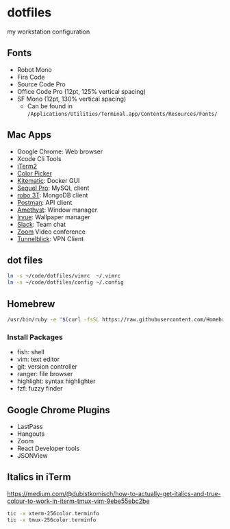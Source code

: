 # dotfiles

my workstation configuration

## Fonts

- Robot Mono
- Fira Code
- Source Code Pro
- Office Code Pro (12pt, 125% vertical spacing)
- SF Mono (12pt, 130% vertical spacing)
  * Can be found in `/Applications/Utilities/Terminal.app/Contents/Resources/Fonts/`

## Mac Apps

+ Google Chrome: Web browser
+ Xcode Cli Tools
+ [iTerm2](https://www.iterm2.com/)
+ [Color Picker](https://itunes.apple.com/us/app/color-picker/id641027709?l=en&mt=12)
+ [Kitematic](https://kitematic.com/): Docker GUI
+ [Sequel Pro](https://www.sequelpro.com/): MySQL client
+ [robo 3T](https://robomongo.org/): MongoDB client
+ [Postman](https://www.getpostman.com/): API client
+ [Amethyst](https://github.com/ianyh/Amethyst): Window manager
+ [Irvue](http://irvue.tumblr.com/): Wallpaper manager
+ [Slack](http://slack.com/): Team chat
+ [Zoom](http://zoom.us/) Video conference
+ [Tunnelblick](https://tunnelblick.net): VPN Client

## dot files

```bash
ln -s ~/code/dotfiles/vimrc  ~/.vimrc
ln -s ~/code/dotfiles/config ~/.config
```

## Homebrew

```bash
/usr/bin/ruby -e "$(curl -fsSL https://raw.githubusercontent.com/Homebrew/install/master/install)"
```

### Install Packages

+ fish: shell
+ vim: text editor
+ git: version controller
+ ranger: file browser
+ highlight: syntax highlighter
+ fzf: fuzzy finder

## Google Chrome Plugins

+ LastPass
+ Hangouts
+ Zoom
+ React Developer tools
+ JSONView

## Italics in iTerm

https://medium.com/@dubistkomisch/how-to-actually-get-italics-and-true-colour-to-work-in-iterm-tmux-vim-9ebe55ebc2be

```bash
tic -x xterm-256color.terminfo
tic -x tmux-256color.terminfo
```
